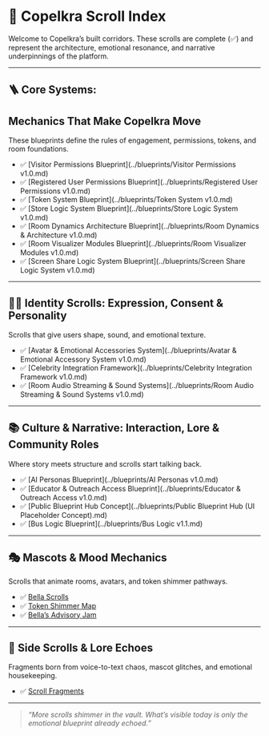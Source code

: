 <link rel="stylesheet" href="./assets/css/dark.css">


# 🧭 Copelkra Scroll Index

Welcome to Copelkra’s built corridors. These scrolls are complete (✅) and represent the architecture, emotional resonance, and narrative underpinnings of the platform.

---

## 🪜 Core Systems: 
## Mechanics That Make Copelkra Move

These blueprints define the rules of engagement, permissions, tokens, and room foundations.

- ✅ [Visitor Permissions Blueprint](../blueprints/Visitor Permissions v1.0.md)
- ✅ [Registered User Permissions Blueprint](../blueprints/Registered User Permissions v1.0.md)
- ✅ [Token System Blueprint](../blueprints/Token System v1.0.md)
- ✅ [Store Logic System Blueprint](../blueprints/Store Logic System v1.0.md)
- ✅ [Room Dynamics Architecture Blueprint](../blueprints/Room Dynamics & Architecture v1.0.md)
- ✅ [Room Visualizer Modules Blueprint](../blueprints/Room Visualizer Modules v1.0.md)
- ✅ [Screen Share Logic System Blueprint](../blueprints/Screen Share Logic System v1.0.md)


---

## 🧍‍♀️ Identity Scrolls: Expression, Consent & Personality

Scrolls that give users shape, sound, and emotional texture.

- ✅ [Avatar & Emotional Accessories System](../blueprints/Avatar & Emotional Accessory System v1.0.md)
- ✅ [Celebrity Integration Framework](../blueprints/Celebrity Integration Framework v1.0.md)
- ✅ [Room Audio Streaming & Sound Systems](../blueprints/Room Audio Streaming & Sound Systems v1.0.md)

---

## 📚 Culture & Narrative: Interaction, Lore & Community Roles

Where story meets structure and scrolls start talking back.

- ✅ [AI Personas Blueprint](../blueprints/AI Personas v1.0.md)
- ✅ [Educator & Outreach Access Blueprint](../blueprints/Educator & Outreach Access v1.0.md)
- ✅ [Public Blueprint Hub Concept](../blueprints/Public Blueprint Hub (UI Placeholder Concept).md)
- ✅ [Bus Logic Blueprint](../blueprints/Bus Logic v1.1.md)

---

## 🎭 Mascots & Mood Mechanics

Scrolls that animate rooms, avatars, and token shimmer pathways.

- ✅ [Bella Scrolls](../blueprints/bella-scrolls.md)
- ✅ [Token Shimmer Map](../blueprints/token-shimmer-map.md)
- ✅ [Bella’s Advisory Jam](../blueprints/jam-policy.md)

---

## 🧩 Side Scrolls & Lore Echoes

Fragments born from voice-to-text chaos, mascot glitches, and emotional housekeeping.

- ✅ [Scroll Fragments](scroll-fragments.md)

---

> *“More scrolls shimmer in the vault. What’s visible today is only the emotional blueprint already echoed.”*
